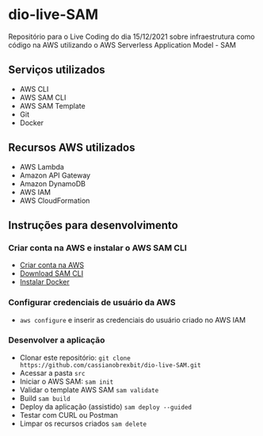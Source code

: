 # dio-live-SAM
Repositório para o Live Coding do dia 15/12/2021 sobre infraestrutura como código na AWS utilizando o AWS Serverless Application Model - SAM

## Serviços utilizados

 - AWS CLI
 - AWS SAM CLI
 - AWS SAM Template
 - Git
 - Docker
 
## Recursos AWS utilizados

 - AWS Lambda
 - Amazon API Gateway
 - Amazon DynamoDB
 - AWS IAM
 - AWS CloudFormation

## Instruções para desenvolvimento

### Criar conta na AWS e instalar o AWS SAM CLI

 - [Criar conta na AWS](https://aws.amazon.com/pt/premiumsupport/knowledge-center/create-and-activate-aws-account/)
 - [Download SAM CLI](https://docs.aws.amazon.com/serverless-application-model/latest/developerguide/serverless-sam-cli-install.html)
 - [Instalar Docker](https://docs.docker.com/desktop/windows/install/)

### Configurar credenciais de usuário da AWS

 - ```aws configure``` e inserir as credenciais do usuário criado no AWS IAM

### Desenvolver a aplicação

 - Clonar este repositório: ```git clone https://github.com/cassianobrexbit/dio-live-SAM.git```
 - Acessar a pasta ```src```
 - Iniciar o AWS SAM: ```sam init```
 - Validar o template AWS SAM ```sam validate```
 - Build ```sam build```
 - Deploy da aplicação (assistido) ```sam deploy --guided```
 - Testar com CURL ou Postman
 - Limpar os recursos criados ```sam delete```
